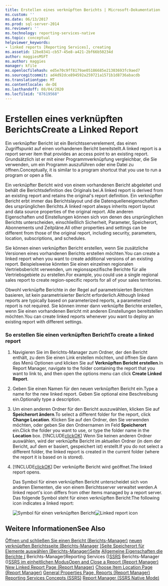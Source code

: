 ```yaml
---
title: Erstellen eines verknüpften Berichts | Microsoft-Dokumentation
ms.custom: ''
ms.date: 06/13/2017
ms.prod: sql-server-2014
ms.reviewer: ''
ms.technology: reporting-services-native
ms.topic: conceptual
helpviewer_keywords:
- linked reports [Reporting Services], creating
ms.assetid: 12be8341-cb57-45e8-a421-2bf66b50234d
author: maggiesMSFT
ms.author: maggies
manager: kfile
ms.openlocfilehash: ed5e70c9ff8179ae05186685e21303693fc9aed7
ms.sourcegitcommit: ad4d92dce894592a259721a1571b1d8736abacdb
ms.translationtype: MT
ms.contentlocale: de-DE
ms.lasthandoff: 08/04/2020
ms.locfileid: "87619568"
---
```

# <a name="create-a-linked-report"></a><span data-ttu-id="fc5b0-102">Erstellen eines verknüpften Berichts</span><span class="sxs-lookup"><span data-stu-id="fc5b0-102">Create a Linked Report</span></span>
  <span data-ttu-id="fc5b0-103">Ein verknüpfter Bericht ist ein Berichtsserverelement, das einen Zugriffspunkt auf einen vorhandenen Bericht bereitstellt.</span><span class="sxs-lookup"><span data-stu-id="fc5b0-103">A linked report is a report server item that provides an access point to an existing report.</span></span> <span data-ttu-id="fc5b0-104">Grundsätzlich ist er mit einer Programmverknüpfung vergleichbar, die Sie verwenden, um ein Programm auszuführen oder eine Datei zu öffnen.</span><span class="sxs-lookup"><span data-stu-id="fc5b0-104">Conceptually, it is similar to a program shortcut that you use to run a program or open a file.</span></span>

 <span data-ttu-id="fc5b0-105">Ein verknüpfter Bericht wird von einem vorhandenen Bericht abgeleitet und behält die Berichtsdefinition des Originals bei.</span><span class="sxs-lookup"><span data-stu-id="fc5b0-105">A linked report is derived from an existing report and retains the original's report definition.</span></span> <span data-ttu-id="fc5b0-106">Ein verknüpfter Bericht erbt immer das Berichtslayout und die Datenquelleneigenschaften des ursprünglichen Berichts.</span><span class="sxs-lookup"><span data-stu-id="fc5b0-106">A linked report always inherits report layout and data source properties of the original report.</span></span> <span data-ttu-id="fc5b0-107">Alle anderen Eigenschaften und Einstellungen können sich von denen des ursprünglichen Berichts unterscheiden, einschließlich Sicherheit, Parameter, Speicherort, Abonnements und Zeitpläne.</span><span class="sxs-lookup"><span data-stu-id="fc5b0-107">All other properties and settings can be different from those of the original report, including security, parameters, location, subscriptions, and schedules.</span></span>

 <span data-ttu-id="fc5b0-108">Sie können einen verknüpften Bericht erstellen, wenn Sie zusätzliche Versionen eines vorhandenen Berichts erstellen möchten.</span><span class="sxs-lookup"><span data-stu-id="fc5b0-108">You can create a linked report when you want to create additional versions of an existing report.</span></span> <span data-ttu-id="fc5b0-109">Beispielsweise könnten Sie einen einzelnen regionalen Vertriebsbericht verwenden, um regionsspezifische Berichte für alle Vertriebsgebiete zu erstellen.</span><span class="sxs-lookup"><span data-stu-id="fc5b0-109">For example, you could use a single regional sales report to create region-specific reports for all of your sales territories.</span></span>

 <span data-ttu-id="fc5b0-110">Obwohl verknüpfte Berichte in der Regel auf parametrisierten Berichten basieren, ist kein parametrisierter Bericht erforderlich.</span><span class="sxs-lookup"><span data-stu-id="fc5b0-110">Although linked reports are typically based on parameterized reports, a parameterized report is not required.</span></span> <span data-ttu-id="fc5b0-111">Sie können immer dann verknüpfte Berichte erstellen, wenn Sie einen vorhandenen Bericht mit anderen Einstellungen bereitstellen möchten.</span><span class="sxs-lookup"><span data-stu-id="fc5b0-111">You can create linked reports whenever you want to deploy an existing report with different settings.</span></span>

### <a name="to-create-a-linked-report"></a><span data-ttu-id="fc5b0-112">So erstellen Sie einen verknüpften Bericht</span><span class="sxs-lookup"><span data-stu-id="fc5b0-112">To create a linked report</span></span>

1.  <span data-ttu-id="fc5b0-113">Navigieren Sie im Berichts-Manager zum Ordner, der den Bericht enthält, zu dem Sie einen Link erstellen möchten, und öffnen Sie dann das Menü Optionen und klicken Sie auf **Verknüpften Bericht erstellen**.</span><span class="sxs-lookup"><span data-stu-id="fc5b0-113">In Report Manager, navigate to the folder containing the report that you want to link to, and then open the options menu can click **Create Linked Report**.</span></span>

2.  <span data-ttu-id="fc5b0-114">Geben Sie einen Namen für den neuen verknüpften Bericht ein.</span><span class="sxs-lookup"><span data-stu-id="fc5b0-114">Type a name for the new linked report.</span></span> <span data-ttu-id="fc5b0-115">Geben Sie optional eine Beschreibung ein.</span><span class="sxs-lookup"><span data-stu-id="fc5b0-115">Optionally type a description.</span></span>

3.  <span data-ttu-id="fc5b0-116">Um einen anderen Ordner für den Bericht auszuwählen, klicken Sie auf **Speicherort ändern**.</span><span class="sxs-lookup"><span data-stu-id="fc5b0-116">To select a different folder for the report, click **Change Location**.</span></span> <span data-ttu-id="fc5b0-117">Klicken Sie auf den Ordner, den Sie verwenden möchten, oder geben Sie den Ordnernamen im Feld **Speicherort** ein.</span><span class="sxs-lookup"><span data-stu-id="fc5b0-117">Click the folder you want to use, or type the folder name in the **Location** box.</span></span> [!INCLUDE[clickOK](../../../includes/clickok-md.md)] <span data-ttu-id="fc5b0-118">Wenn Sie keinen anderen Ordner auswählen, wird der verknüpfte Bericht im aktuellen Ordner (in dem der Bericht, auf dem er basiert, gespeichert ist) erstellt.</span><span class="sxs-lookup"><span data-stu-id="fc5b0-118">If you do not select a different folder, the linked report is created in the current folder (where the report it is based on is stored).</span></span>

4.  [!INCLUDE[clickOK](../../../includes/clickok-md.md)] <span data-ttu-id="fc5b0-119">Der verknüpfte Bericht wird geöffnet.</span><span class="sxs-lookup"><span data-stu-id="fc5b0-119">The linked report opens.</span></span>

     <span data-ttu-id="fc5b0-120">Das Symbol für einen verknüpften Bericht unterscheidet sich von anderen Elementen, die von einem Berichtsserver verwaltet werden.</span><span class="sxs-lookup"><span data-stu-id="fc5b0-120">A linked report's icon differs from other items managed by a report server.</span></span> <span data-ttu-id="fc5b0-121">Das folgende Symbol steht für einen verknüpften Bericht:</span><span class="sxs-lookup"><span data-stu-id="fc5b0-121">The following icon indicates a linked report:</span></span>

     <span data-ttu-id="fc5b0-122">![Symbol für einen verknüpften Bericht](../media/hlp-16linked.gif "Symbol für einen verknüpften Bericht")</span><span class="sxs-lookup"><span data-stu-id="fc5b0-122">![Linked report icon](../media/hlp-16linked.gif "Linked report icon")</span></span>

## <a name="see-also"></a><span data-ttu-id="fc5b0-123">Weitere Informationen</span><span class="sxs-lookup"><span data-stu-id="fc5b0-123">See Also</span></span>
 <span data-ttu-id="fc5b0-124">[Öffnen und schließen Sie einen Bericht &#40;Berichts-Manager&#41;](../reports/open-and-close-a-report-report-manager.md) [neuen verknüpften Berichtsseite &#40;Berichts-Manager](../new-linked-report-page-report-manager.md) [&#41;Seite Speicherort für Elemente auswählen &#40;Berichts-Manager&#41;Seite](../choose-item-location-page-report-manager.md) [Allgemeine Eigenschaften die Berichte &#40;](../general-properties-page-reports-report-manager.md) Berichts-Manager&#41;Reporting Services &#40;&#41;[SSRS](../reporting-services-concepts-ssrs.md) Berichts-Manager &#40;&#41;[SSRS im einheitlichen Modus](../report-manager-ssrs-native-mode.md)</span><span class="sxs-lookup"><span data-stu-id="fc5b0-124">[Open and Close a Report &#40;Report Manager&#41;](../reports/open-and-close-a-report-report-manager.md) [New Linked Report Page &#40;Report Manager&#41;](../new-linked-report-page-report-manager.md) [Choose Item Location Page &#40;Report Manager&#41;](../choose-item-location-page-report-manager.md) [General Properties Page, Reports &#40;Report Manager&#41;](../general-properties-page-reports-report-manager.md) [Reporting Services Concepts &#40;SSRS&#41;](../reporting-services-concepts-ssrs.md) [Report Manager  &#40;SSRS Native Mode&#41;](../report-manager-ssrs-native-mode.md)</span></span>


